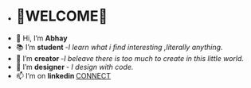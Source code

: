  - <h1> 💐WELCOME💐 </H1>
- 👋 Hi, I’m <b> Abhay </b>
- 📚 I’m <b> student </b> -<i>I learn what i find interesting ,literally anything.</i>
- 🌱 I’m <b> creator </b> -<i>I beleave there is too much to create in this little world.</i>
- 💞️ I’m <b> designer </b> -<i> I design with code.</i>
- 📫 I’m on <b> linkedin </b> <a href="https::/www.linkedin.com/in/abhaybhatia01/"> CONNECT <a/>


<!---
abhaybhatia01/abhaybhatia01 is a ✨ special ✨ repository because its `README.md` (this file) appears on your GitHub profile.
You can click the Preview link to take a look at your changes.
--->
